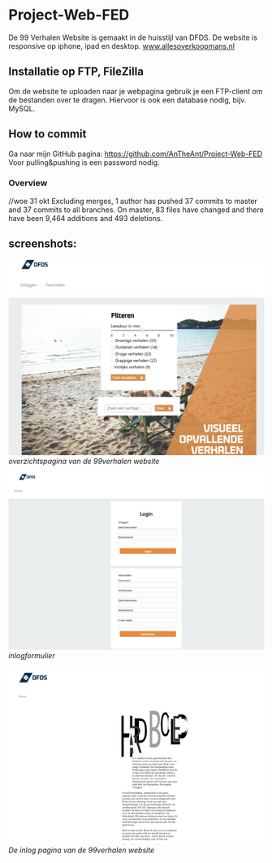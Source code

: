 # Project-Web-FED

De 99 Verhalen Website is gemaakt in de huisstijl van DFDS. De website is responsive op iphone, ipad en desktop. 
www.allesoverkoopmans.nl


## Installatie op FTP, FileZilla

Om de website te uploaden naar je webpagina gebruik je een FTP-client om de bestanden over te dragen.
Hiervoor is ook een database nodig, bijv. MySQL. 

## How to commit
Ga naar mijn GitHub pagina: https://github.com/AnTheAnt/Project-Web-FED
 Voor pulling&pushing is een password nodig. 
 


### Overview
//woe 31 okt
Excluding merges, 1 author has pushed 37 commits to master and 37 commits to all branches. On master, 83 files have changed and there have been 9,464 additions and 493 deletions.


## screenshots:
![main](/images/screenshothome.png)
*overzichtspagina van de 99verhalen website*

![inlog](/images/screenshotinlog.png)
*inlogformulier*

![Favorieten](/images/screenshotfavorieten.png)
*De inlog pagina van de 99verhalen website*

